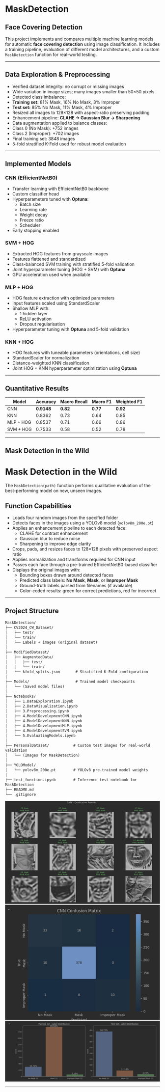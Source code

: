 # MaskDetection
## Face Covering Detection

This project implements and compares multiple machine learning models for automatic **face covering detection** using image classification. It includes a training pipeline, evaluation of different model architectures, and a custom `MaskDetection` function for real-world testing.




---

## Data Exploration & Preprocessing

-  Verified dataset integrity: no corrupt or missing images  
-  Wide variation in image sizes; many images smaller than 50×50 pixels  
-  Detected class imbalance:
  - **Training set:** 81% Mask, 16% No Mask, 3% Improper  
  - **Test set:** 85% No Mask, 11% Mask, 4% Improper  
-  Resized all images to 128×128 with aspect-ratio preserving padding  
-  Enhancement pipeline: **CLAHE → Gaussian Blur → Sharpening**  
-  Data augmentation applied to balance classes:
  - Class 0 (No Mask): +752 images  
  - Class 2 (Improper): +702 images  
-  Final training set: 3848 images  
-  5-fold stratified K-Fold used for robust model evaluation  

---

##  Implemented Models

###  CNN (EfficientNetB0)
- Transfer learning with EfficientNetB0 backbone  
- Custom classifier head  
- Hyperparameters tuned with **Optuna**:
  - Batch size
  - Learning rate
  - Weight decay
  - Freeze ratio
  - Scheduler  
- Early stopping enabled  

###  SVM + HOG
- Extracted HOG features from grayscale images  
- Features flattened and standardized  
- Class-balanced SVM training with stratified 5-fold validation  
- Joint hyperparameter tuning (HOG + SVM) with **Optuna**  
- GPU acceleration used when available  

###  MLP + HOG
- HOG feature extraction with optimized parameters  
- Input features scaled using StandardScaler  
- Shallow MLP with:
  - 1 hidden layer
  - ReLU activation
  - Dropout regularisation  
- Hyperparameter tuning with **Optuna** and 5-fold validation  

### KNN + HOG
- HOG features with tuneable parameters (orientations, cell size)  
- StandardScaler for normalization  
- Distance-weighted KNN classification  
- Joint HOG + KNN hyperparameter optimization using **Optuna**  

---

##  Quantitative Results

| Model       | Accuracy | Macro Recall | Macro F1 | Weighted F1 |
|-------------|----------|---------------|----------|--------------|
| CNN         | **0.9148** | **0.82**       | **0.77**  | **0.92**       |
| KNN         | 0.8362   | 0.73          | 0.64     | 0.85         |
| MLP + HOG   | 0.8537   | 0.71          | 0.66     | 0.86         |
| SVM + HOG   | 0.7533   | 0.58          | 0.52     | 0.78         |

---

##  Mask Detection in the Wild

# Mask Detection in the Wild

The `MaskDetection(path)` function performs qualitative evaluation of the best-performing model on new, unseen images.

## Function Capabilities

- Loads four random images from the specified folder
- Detects faces in the images using a YOLOv8 model (`yolov8m_200e.pt`)
- Applies an enhancement pipeline to each detected face:
  - CLAHE for contrast enhancement
  - Gaussian blur to reduce noise
  - Sharpening to improve edge clarity
- Crops, pads, and resizes faces to 128×128 pixels with preserved aspect ratio
- Applies normalization and transforms required for CNN input
- Passes each face through a pre-trained EfficientNetB0-based classifier
- Displays the original images with:
  - Bounding boxes drawn around detected faces
  - Predicted class labels: **No Mask**, **Mask**, or **Improper Mask**
  - Ground-truth labels parsed from filenames (if available)
  - Color-coded results: green for correct predictions, red for incorrect


---

## Project Structure

```
MaskDetection/
├── CV2024_CW_Dataset/
│   ├── test/
│   └── train/
│   └── Labels + images (original dataset)
│
├── ModifiedDataset/
│   ├── AugmentedData/
│   │   ├── test/
│   │   └── train/
│   └── kfold_splits.json       # Stratified K-Fold configuration
│
├── Models/                     # Trained model checkpoints
│   └── (Saved model files)
│
├── Notebooks/
│   ├── 1.DataExploration.ipynb
│   ├── 2.DataVisualization.ipynb
│   ├── 3.Preprocessing.ipynb
│   ├── 4.ModelDevelopmentCNN.ipynb
│   ├── 4.ModelDevelopmentKNN.ipynb
│   ├── 4.ModelDevelopmentMLP.ipynb
│   ├── 4.ModelDevelopmentSVM.ipynb
│   └── 5.EvaluatingModels.ipynb
│
├── PersonalDataset/           # Custom test images for real-world validation
│   └── (Images for MaskDetection)
│
├── YOLOModel/
│   └── yolov8m_200e.pt        # YOLOv8 pre-trained model weights
│
├── test_function.ipynb        # Inference test notebook for MaskDetection
├── README.md
└── .gitignore

```

![](Images/image1.png)
![](Images/image2.png)
![](Images/image3.png)

---
